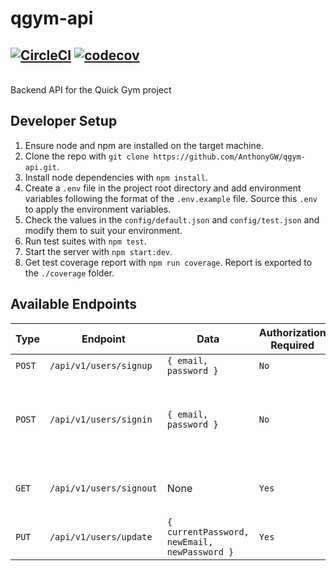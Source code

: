 # qgym-api
[![CircleCI](https://circleci.com/gh/AnthonyGW/qgym-api.svg?style=svg)](https://circleci.com/gh/AnthonyGW/qgym-api)
[![codecov](https://codecov.io/gh/AnthonyGW/qgym-api/branch/develop/graph/badge.svg)](https://codecov.io/gh/AnthonyGW/qgym-api) 
-
\
Backend API for the Quick Gym project

## Developer Setup
1. Ensure node and npm are installed on the target machine.
2. Clone the repo with `git clone https://github.com/AnthonyGW/qgym-api.git`.
3. Install node dependencies with `npm install`.
4. Create a `.env` file in the project root directory and add environment variables following the format of the `.env.example` file. Source this `.env` to apply the environment variables.
5. Check the values in the `config/default.json` and `config/test.json` and modify them to suit your environment.
6. Run test suites with `npm test`.
7. Start the server with `npm start:dev`.
8. Get test coverage report with `npm run coverage`. Report is exported to the `./coverage` folder.

## Available Endpoints

| Type | Endpoint | Data | Authorization Required | Expected Response |
| --- | --- | --- | --- | --- | 
| `POST` | `/api/v1/users/signup` | `{ email, password }` | `No` | `200, { id: "", email: "" }` |
| `POST` | `/api/v1/users/signin` | `{ email, password }` | `No` | `200, { message: "Authorization successful. Check session ID named connect.sid in cookies." }` |
| `GET` | `/api/v1/users/signout` | None | `Yes` | `200, { message: "Logged out successfully." }` |
| `PUT` | `/api/v1/users/update` | `{ currentPassword, newEmail, newPassword }` | `Yes` | `200, { message: "User data has been updated." }` |